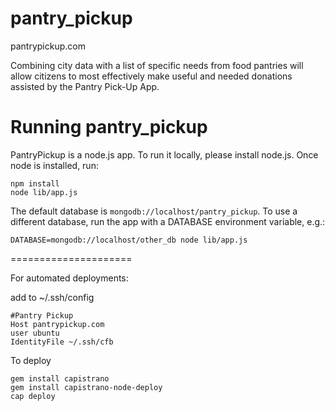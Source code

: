 pantry_pickup
=============

pantrypickup.com

Combining city data with a list of specific needs from food pantries will allow citizens to most effectively make useful and needed donations assisted by the Pantry Pick-Up App. 

Running pantry_pickup
=====================

PantryPickup is a node.js app. To run it locally, please install node.js. Once node is installed, run:

    npm install
    node lib/app.js

The default database is `mongodb://localhost/pantry_pickup`. To use a different database, run the app with a DATABASE environment variable, e.g.:

    DATABASE=mongodb://localhost/other_db node lib/app.js


=====================

For automated deployments:

add to ~/.ssh/config

    #Pantry Pickup
    Host pantrypickup.com
    user ubuntu
    IdentityFile ~/.ssh/cfb

To deploy

    gem install capistrano
    gem install capistrano-node-deploy
    cap deploy
